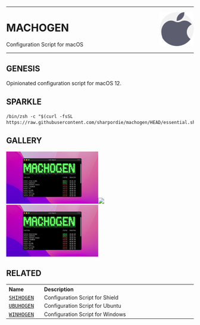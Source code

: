<hr>
<a href="../.."><img align="right" height="91" src="assets/logo.png"></a>
<h1>MACHOGEN</h1>
<p>Configuration Script for macOS</p>
<hr>

## GENESIS

Opinionated configuration script for macOS 12.

<!--
## PREVIEW
## INFLAME
## SPARKLE
## RESOLVE
## RELEASE
## GALLERY
## RESULTS
## MISSION
## GENESIS
## ACQUIRE
## PUBLISH
## RELATED
## HISTORY
## VARIETY
-->

<!--
## FUNDING

<a href="../.." target="_blank"><img src="https://raw.githubusercontent.com/sharpordie/mybadges/main/src/kofi.svg"></a>
-->

## SPARKLE

```shell
/bin/zsh -c "$(curl -fsSL https://raw.githubusercontent.com/sharpordie/machogen/HEAD/essential.sh)"
```

<!--
| Name | Lang | Description |
| :--- | :--- | :--- |
| <samp>[shihogen](https)</samp> | Python | Configuration Script for Shield  |
| <samp>[ubuhogen](https)</samp> | Shell  | Configuration Script for Ubuntu  |
| <samp>[winhogen](https)</samp> | PowerShell |Configuration Script for Windows |
-->

## GALLERY

<a href="assets/img1.png"><img src="assets/img1.png" width="49%"/></a><a><img src="https://upload.wikimedia.org/wikipedia/commons/c/ca/1x1.png" width="2%"/></a><a href="assets/img1.png"><img src="assets/img1.png" width="49%"/></a>

## RELATED

<table>
  <tr align="left">
    <th>Name</th>
    <th>Description</th>
  </tr>
  <tr>
    <td width="500"><samp><a href="https">SHIHOGEN</a></samp></td>
    <td width="9999">Configuration Script for Shield</td>
  </tr>
  <tr>
    <td><samp><a href="https">UBUHOGEN</a></samp></td>
    <td>Configuration Script for Ubuntu</td>
  </tr>
  <tr>
    <td><samp><a href="https">WINHOGEN</a></samp></td>
    <td>Configuration Script for Windows</td>
  </tr>
</table>
